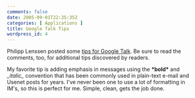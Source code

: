 ```yaml
---
comments: false
date: 2005-09-01T22:35:35Z
categories: [ Applications ]
title: Google Talk Tips
wordpress_id: 4
---
```


Philipp Lenssen posted some [tips for Google Talk](http://blog.outer-court.com/archive/2005-08-25-n18.html). Be sure to read the comments, too, for additional tips discovered by readers.

My favorite tip is adding emphasis in messages using the **\*bold\*** and _\_italic\__ convention that has been commonly used in plain-text e-mail and Usenet posts for years. I've never been one to use a lot of formatting in IM's, so this is perfect for me. Simple, clean, gets the job done.
